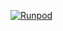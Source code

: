 [![Runpod](https://api.runpod.io/badge/AlfredSjoqvist/runpodwork)](https://console.runpod.io/hub/AlfredSjoqvist/runpodwork)